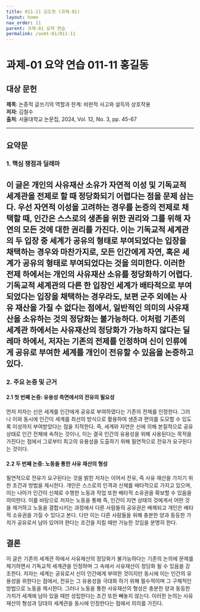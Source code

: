 ```yaml
---
title: 011-11 김도현 (과제-01)
layout: home
nav_order: 11
parent: 과제-01 요약 연습
permalink: /asmt-01/011-11
---
```


# 과제-01 요약 연습 011-11 홍길동 

## 대상 문헌  
**제목**: 논증적 글쓰기의 역할과 한계: 비판적 사고와 설득의 상호작용  
**저자**: 김철수  
**출처**: 서울대학교 논문집, 2024, Vol. 12, No. 3, pp. 45-67  

---

## 요약문  

### 1. 핵심 쟁점과 딜레마  
이 글은 개인의 사유재산 소유가 자연적 이성 및 기독교적 세계관을 전제로 할 때 정당화되기 어렵다는 점을 문제 삼는다. 우선 자연적 이성을 고려하는 경우를 논증의 전제로 채택할 때, 인간은 스스로의 생존을 위한 권리와 그를 위해 자연의 모든 것에 대한 권리를 가진다. 이는 기독교적 세계관의 두 입장 중 세계가 공유의 형태로 부여되었다는 입장을 채택하는 경우와 마찬가지로, 모든 인간에게 자연, 혹은 세계가 공유의 형태로 부여되었다는 것을 의미한다. 이러한 전제 하에서는 개인의 사유재산 소유를 정당화하기 어렵다. 기독교적 세계관의 다른 한 입장인 세계가 배타적으로 부여되었다는 입장을 채택하는 경우라도, 보편 군주 외에는 사유 재산을 가질 수 없다는 점에서, 일반적인 의미의 사유재산을 소유하는 것의 정당화는 불가능하다. 이처럼 기존의 세계관 하에서는 사유재산의 정당화가 가능하지 않다는 딜레마 하에서, 저자는 기존의 전제를 인정하며 신이 인류에게 공유로 부여한 세계를 개인이 전유할 수 있음을 논증하고 있다.
---

### 2. 주요 논증 및 근거  

#### 2.1 첫 번째 논증: 유용성 측면에서의 전유의 필요성
먼저 저자는 신은 세계를 인간에게 공유로 부여하였다는 기존의 전제를 인정한다. 그러나 이와 동시에 인간이 세계를 최선의 방식으로 활용하여 생존과 편의를 도모할 수 있도록 이성까지 부여받았다는 점을 지적한다. 즉, 세계와 자연은 신에 의해 본질적으로 공유 상태로 인간 전체에 속하는 것이나, 이는 결국 인간의 유용성을 위해 사용된다는 목적을 가진다는 점에서 그로부터 최고의 유용성을 도출하기 위해 필연적으로 전유가 요구된다는 것이다. 

#### 2.2 두 번째 논증: 노동을 통한 사유 재산의 형성
필연적으로 전유가 요구된다는 것을 밝힌 저자는 이어서 전유, 즉 사유 재산을 가지기 위한 조건과 방법을 제시한다. 개인은 스스로의 인격과 신체를 배타적으로 가지고 있으며, 이는 나아가 인간이 신체로 수행한 노동과 작업 또한 배타적 소유권을 확보할 수 있음을 의미한다. 이를 바탕으로 저자는 노동을 통해 즉, 인간이 자연 상태의 것에게서 어떤 것을 제거하고 노동을 결합시키는 과정에서 다른 사람들의 공유권은 배제되고 개인은 배타적 소유권을 가질 수 있다고 본다. 다만 이는 다른 사람들을 위해 충분한 양과 동등한 가치가 공유로서 남아 있어야 한다는 조건을 지킬 때만 가능한 것임을 분명히 한다.

## 결론  
이 글은 기존의 세계관 하에서 사유재산의 정당화가 불가능하다는 기존의 논의에 문제를 제기하면서 기독교적 세계관을 인정하며 그 속에서 사유재산이 정당화 될 수 있음을 강조한다. 저자는 세계는 공유로서 신이 인간에게 부여한 것이지만 동시에 이는 인간의 유용성을 위한다는 점에서, 전유는 그 유용성을 극대화 하기 위해 필수적이며 그 구체적인 방법으로 노동을 제시한다. 그러나 노동을 통한 사유재산의 형성은 충분한 양과 동등한 가치가 세계에 남아 있을 때만 성립한다는 조건 또한 빼놓지 않는다. 이러한 논의는 사유재산의 형성과 당대의 세계관을 동시에 인정한다는 점에서 의의를 가진다.






